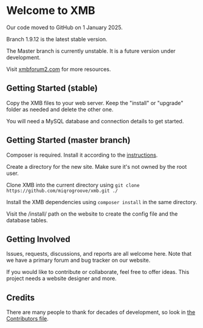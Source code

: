 # Welcome to XMB

Our code moved to GitHub on 1 January 2025.

Branch 1.9.12 is the latest stable version.

The Master branch is currently unstable.  It is a future version under development.

Visit [xmbforum2.com](https://www.xmbforum2.com) for more resources.

## Getting Started (stable)

Copy the XMB files to your web server.  Keep the "install" or "upgrade" folder as needed and delete the other one.

You will need a MySQL database and connection details to get started.

## Getting Started (master branch)

Composer is required.  Install it according to the [instructions](https://getcomposer.org/doc/00-intro.md).

Create a directory for the new site.  Make sure it's not owned by the root user.

Clone XMB into the current directory using `git clone https://github.com/miqrogroove/xmb.git ./`

Install the XMB dependencies using `composer install` in the same directory.

Visit the /install/ path on the website to create the config file and the database tables.

## Getting Involved

Issues, requests, discussions, and reports are all welcome here.  Note that we have a primary forum and bug tracker on our website.

If you would like to contribute or collaborate, feel free to offer ideas.  This project needs a website designer and more.

## Credits

There are many people to thank for decades of development, so look in [the Contributors file](CONTRIBUTORS.md).
